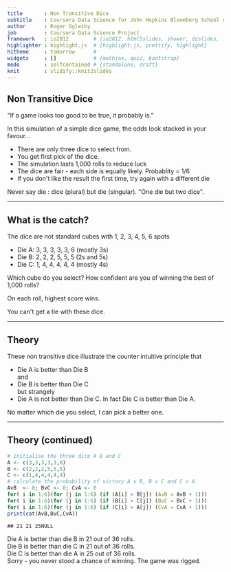 ```yaml
---
title       : Non Transitive Dice
subtitle    : Coursera Data Science for John Hopkins Bloomberg School of Public Health
author      : Roger Oglesby
job         : Coursera Data Science Project
framework   : io2012        # {io2012, html5slides, shower, dzslides, ...}
highlighter : highlight.js  # {highlight.js, prettify, highlight}
hitheme     : tomorrow      # 
widgets     : []            # {mathjax, quiz, bootstrap}
mode        : selfcontained # {standalone, draft}
knit        : slidify::knit2slides
---
```


## Non Transitive Dice

"If a game looks too good to be true, it probably is."  

In this simulation of a simple dice game, the odds look stacked in your favour...  
- There are only three dice to select from.  
- You get first pick of the dice.  
- The simulation lasts 1,000 rolls to reduce luck 
- The dice are fair - each side is equally likely.  Probablity = 1/6
- If you don't like the result the first time, try again with a different die
 
    
Never say die : dice (plural) but die (singular).  "One die but two dice".

---

## What is the catch?

The dice are not standard cubes with 1, 2, 3, 4, 5, 6 spots  

- Die A:  3, 3, 3, 3, 3, 6 (mostly 3s)  
- Die B:  2, 2, 2, 5, 5, 5 (2s and 5s)  
- Die C:  1, 4, 4, 4, 4, 4 (mostly 4s)  
  
Which cube do you select? How confident are you of winning the best of 1,000 rolls?  
  
On each roll, highest score wins.  
  
You can't get a tie with these dice.

---  
## Theory
These non transitive dice illustrate the counter intuitive principle
that  
- Die A is better than Die B  
and  
- Die B is better than Die C  
but strangely  
- Die A is not better than Die C. In fact Die C is better than Die A.  
  
No matter which die you select, I can pick a better one.

---  
## Theory (continued)

```r
# initialise the three dice A B and C
A <- c(3,3,3,3,3,6)
B <- c(2,2,2,5,5,5)
C <- c(1,4,4,4,4,4)
# calculate the probability of victory A v B, B v C and C v A
AvB  <- 0; BvC <- 0; CvA <- 0
for( i in 1:6)(for (j in 1:6) (if (A[i] > B[j]) (AvB = AvB + 1)))
for( i in 1:6)(for (j in 1:6) (if (B[i] > C[j]) (BvC = BvC + 1)))
for( i in 1:6)(for (j in 1:6) (if (C[i] > A[j]) (CvA = CvA + 1)))
print(cat(AvB,BvC,CvA))
```

```
## 21 21 25NULL
```
Die A is better than die B in 21 out of 36 rolls.  
Die B is better than die C in 21 out of 36 rolls.  
Die C is better than die A in 25 out of 36 rolls.  
Sorry - you never stood a chance of winning. The game was rigged.
